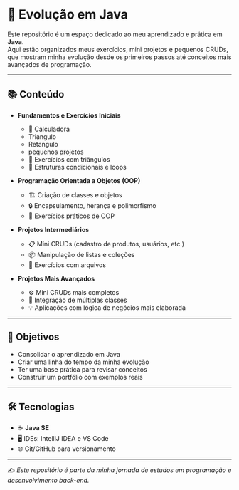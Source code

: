 # 🚀 Evolução em Java  

Este repositório é um espaço dedicado ao meu aprendizado e prática em **Java**.  
Aqui estão organizados meus exercícios, mini projetos e pequenos CRUDs, que mostram minha evolução desde os primeiros passos até conceitos mais avançados de programação.  

---

## 📚 Conteúdo  

- **Fundamentos e Exercícios Iniciais**  
  - 🧮 Calculadora
  - Triangulo
  - Retangulo
  - pequenos projetos
  - 📐 Exercícios com triângulos  
  - 🔁 Estruturas condicionais e loops  

- **Programação Orientada a Objetos (OOP)**  
  - 🏗️ Criação de classes e objetos  
  - 🔒 Encapsulamento, herança e polimorfismo  
  - 📝 Exercícios práticos de OOP  

- **Projetos Intermediários**  
  - 📋 Mini CRUDs (cadastro de produtos, usuários, etc.)  
  - 📦 Manipulação de listas e coleções  
  - 📂 Exercícios com arquivos  

- **Projetos Mais Avançados**  
  - ⚙️ Mini CRUDs mais completos  
  - 🔗 Integração de múltiplas classes  
  - 💡 Aplicações com lógica de negócios mais elaborada  

---

## 🎯 Objetivos  

- Consolidar o aprendizado em Java  
- Criar uma linha do tempo da minha evolução  
- Ter uma base prática para revisar conceitos  
- Construir um portfólio com exemplos reais  

---

## 🛠️ Tecnologias  

- ☕ **Java SE**  
- 🖥️ IDEs: IntelliJ IDEA e VS Code  
- 🌐 Git/GitHub para versionamento  

---

✍️ *Este repositório é parte da minha jornada de estudos em programação e desenvolvimento back-end.*  
